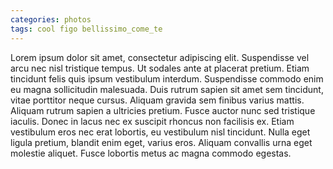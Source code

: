```yaml
---
categories: photos
tags: cool figo bellissimo_come_te
---
```



Lorem ipsum dolor sit amet, consectetur adipiscing elit.
Suspendisse vel arcu nec nisl tristique tempus.
Ut sodales ante at placerat pretium.
Etiam tincidunt felis quis ipsum vestibulum interdum.
Suspendisse commodo enim eu magna sollicitudin malesuada.
Duis rutrum sapien sit amet sem tincidunt, vitae porttitor neque cursus.
Aliquam gravida sem finibus varius mattis.
Aliquam rutrum sapien a ultricies pretium.
Fusce auctor nunc sed tristique iaculis.
Donec in lacus nec ex suscipit rhoncus non facilisis ex.
Etiam vestibulum eros nec erat lobortis, eu vestibulum nisl tincidunt.
Nulla eget ligula pretium, blandit enim eget, varius eros.
Aliquam convallis urna eget molestie aliquet.
Fusce lobortis metus ac magna commodo egestas.
